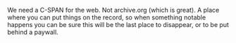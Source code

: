 We need a C-SPAN for the web. Not archive.org (which is great). A place where you can put things on the record, so when something notable happens you can be sure this will be the last place to disappear, or to be put behind a paywall.
